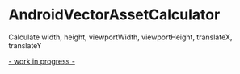 # AndroidVectorAssetCalculator
Calculate width, height, viewportWidth, viewportHeight, translateX, translateY

<a href="http://tjenwellens.github.io/AndroidVectorAssetCalculator/">- work in progress -</a>

